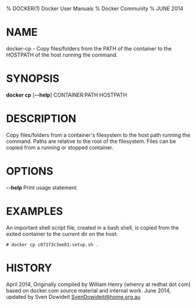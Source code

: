 % DOCKER(1) Docker User Manuals
% Docker Community
% JUNE 2014
# NAME
docker-cp - Copy files/folders from the PATH of the container to the HOSTPATH
of the host running the command.

# SYNOPSIS
**docker cp**
[**--help**]
CONTAINER:PATH HOSTPATH

# DESCRIPTION
Copy files/folders from a container's filesystem to the host
path running the command. Paths are relative to the root of
the filesystem. Files can be copied from a running or stopped
container.

# OPTIONS
**--help**
  Print usage statement

# EXAMPLES
An important shell script file, created in a bash shell, is copied from
the exited container to the current dir on the host:

    # docker cp c071f3c3ee81:setup.sh .

# HISTORY
April 2014, Originally compiled by William Henry (whenry at redhat dot com)
based on docker.com source material and internal work.
June 2014, updated by Sven Dowideit <SvenDowideit@home.org.au>
